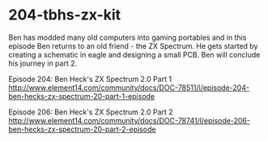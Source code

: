 # 204-tbhs-zx-kit

Ben has modded many old computers into gaming portables and in this episode Ben returns to an old friend - the ZX Spectrum. He gets started by creating a schematic in eagle and designing a small PCB. Ben will conclude his journey in part 2.

Episode 204: Ben Heck's ZX Spectrum 2.0 Part 1 http://www.element14.com/community/docs/DOC-78511/l/episode-204-ben-hecks-zx-spectrum-20-part-1-episode

Episode 206: Ben Heck's ZX Spectrum 2.0 Part 2 http://www.element14.com/community/docs/DOC-78741/l/episode-206-ben-hecks-zx-spectrum-20-part-2-episode
